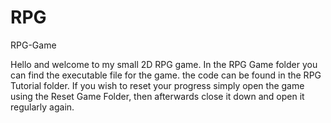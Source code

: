 # RPG
 RPG-Game

Hello and welcome to my small 2D RPG game.
In the RPG Game folder you can find the executable file for the game.
the code can be found in the RPG Tutorial folder.
If you wish to reset your progress simply open the game using the Reset Game Folder, then afterwards close it down and open it regularly again.
